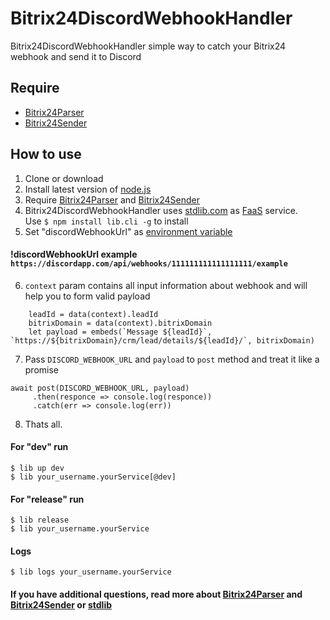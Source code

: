 # Bitrix24DiscordWebhookHandler
Bitrix24DiscordWebhookHandler simple way to catch your Bitrix24 webhook and send it to Discord

## Require 
* [Bitrix24Parser](https://github.com/BobrovAndrey/Bitrix24Parser)  
* [Bitrix24Sender](https://github.com/BobrovAndrey/Bitrix24Sender)


## How to use
1. Clone or download  
2. Install latest version of [node.js](https://nodejs.org/en/)  
3. Require [Bitrix24Parser](https://github.com/BobrovAndrey/Bitrix24Parser) and [Bitrix24Sender](https://github.com/BobrovAndrey/Bitrix24Sender)
4. Bitrix24DiscordWebhookHandler uses [stdlib.com](https://stdlib.com/) as [FaaS](https://en.wikipedia.org/wiki/Function_as_a_service) service.  
 Use ```$ npm install lib.cli -g``` to install 
5. Set "discordWebhookUrl" as [environment variable](https://en.wikipedia.org/wiki/Environment_variable)    
#### !discordWebhookUrl example ```https://discordapp.com/api/webhooks/111111111111111111/example ```   
6. ```context``` param contains all input information about webhook and will help you to form valid payload  
```
    leadId = data(context).leadId
    bitrixDomain = data(context).bitrixDomain
    let payload = embeds(`Message ${leadId}`, `https://${bitrixDomain}/crm/lead/details/${leadId}/`, bitrixDomain)
```  
7. Pass ```DISCORD_WEBHOOK_URL``` and ```payload``` to ```post``` method and treat it like a promise  
```
await post(DISCORD_WEBHOOK_URL, payload)
     .then(responce => console.log(responce))
     .catch(err => console.log(err)) 
```   
8. Thats all. 
#### For "dev" run
```
$ lib up dev
$ lib your_username.yourService[@dev]
```
#### For "release" run
```
$ lib release
$ lib your_username.yourService
```
#### Logs
```
$ lib logs your_username.yourService
```
 #### If you have additional questions, read more about [Bitrix24Parser](https://github.com/BobrovAndrey/Bitrix24Parser) and [Bitrix24Sender](https://github.com/BobrovAndrey/Bitrix24Sender) or [stdlib](https://docs.stdlib.com/main/#/introduction) 
